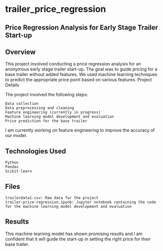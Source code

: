 # trailer_price_regression
## Price Regression Analysis for Early Stage Trailer Start-up

## Overview

This project involved conducting a price regression analysis for an anonymous early stage trailer start-up. The goal was to guide pricing for a base trailer without added features. We used machine learning techniques to predict the appropriate price point based on various features.
Project Details

The project involved the following steps:

    Data collection
    Data preprocessing and cleaning
    Feature engineering (currently in progress)
    Machine learning model development and evaluation
    Price prediction for the base trailer

I am currently working on feature engineering to improve the accuracy of our model.

## Technologies Used

    Python
    Pandas
    Scikit-learn

## Files

    trailerdata1.csv: Raw data for the project
    trailer-price-regression.ipynb: Jupyter notebook containing the code for the machine learning model development and evaluation

## Results

This machine learning model has shown promising results and I am confident that it will guide the start-up in setting the right price for their base trailer.


